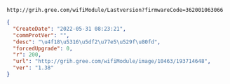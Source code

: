`http://grih.gree.com/wifiModule/Lastversion?firmwareCode=362001063066`

```json
{
  "CreateDate": "2022-05-31 08:23:21",
  "commProtVer": "",
  "desc": "\u4f18\u5316\u5df2\u77e5\u529f\u80fd",
  "forcedUpgrade": 0,
  "r": 200,
  "url": "http://grih.gree.com/wifiModule/image/10463/193714648",
  "ver": "1.38"
}
```